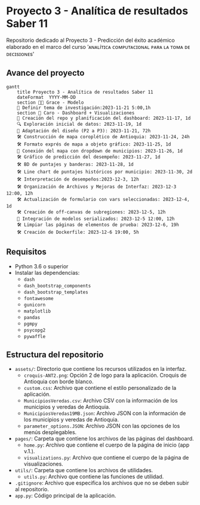 # Proyecto 3 - Analítica de resultados Saber 11
Repositorio dedicado al Proyecto 3 - Predicción del éxito académico elaborado en el marco del curso 'ᴀɴᴀʟíᴛɪᴄᴀ ᴄᴏᴍᴘᴜᴛᴀᴄɪᴏɴᴀʟ ᴘᴀʀᴀ ʟᴀ ᴛᴏᴍᴀ ᴅᴇ ᴅᴇᴄɪsɪᴏɴᴇs'

## Avance del proyecto
```mermaid
gantt
    title Proyecto 3 - Analítica de resultados Saber 11
    dateFormat  YYYY-MM-DD
    section 💪🏽 Grace - Modelo
    🤔 Definir tema de investigación:2023-11-21 5:00,1h
    section 🐴 Caro - Dashboard + Visualizaciones
    🔰 Creación del repo y planificación del dashboard: 2023-11-17, 1d
    🔍 Exploración inicial de datos: 2023-11-19, 1d
    🔨 Adaptación del diseño (P2 a P3): 2023-11-21, 72h
    🛠️ Construcción de mapa coroplético de Antioquia: 2023-11-24, 24h
    🛠️ Formato exprés de mapa a objeto gráfico: 2023-11-25, 1d
    🔗 Conexión del mapa con dropdown de municipios: 2023-11-26, 1d
    🛠️ Gráfico de predicción del desempeño: 2023-11-27, 1d
    🛠️ BD de puntajes y banderas: 2023-11-28, 1d
    🛠️ Line chart de puntajes históricos por municipio: 2023-11-30, 2d
    🛠️ Interpretación de desempeños:2023-12-3, 12h
    🛠️ Organización de Archivos y Mejoras de Interfaz: 2023-12-3 12:00, 12h
    🛠️ Actualización de formulario con vars seleccionadas: 2023-12-4, 1d
    🛠️ Creación de off-canvas de subregiones: 2023-12-5, 12h
    🔗 Integración de modelos serializados: 2023-12-5 12:00, 12h
    🛠️ Limpiar las páginas de elementos de prueba: 2023-12-6, 19h
    🛠️ Creación de Dockerfile: 2023-12-6 19:00, 5h
```

## Requisitos
- Python 3.6 o superior
- Instalar las dependencias:
    - `dash`
    - `dash_bootstrap_components`
    - `dash_bootstrap_templates`
    - `fontawesome`
    - `gunicorn`
    - `matplotlib`
    - `pandas`
    - `pgmpy`
    - `psycopg2`
    - `pywaffle`

## Estructura del repositorio
- `assets/`: Directorio que contiene los recursos utilizados en la interfaz.
    - `croquis-ANT2.png`: Opción 2 de logo para la aplicación. Croquis de Antioquia con borde blanco.
    - `custom.css`: Archivo que contiene el estilo personalizado de la aplicación.
    - `MunicipiosVeredas.csv`: Archivo CSV con la información de los municipios y veredas de Antioquia.
    - `MunicipiosVeredas19MB.json`: Archivo JSON con la información de los municipios y veredas de Antioquia.
    - `parameter_options.JSON`: Archivo JSON con las opciones de los menús desplegables.
- `pages/`: Carpeta que contiene los archivos de las páginas del dashboard.
    - `home.py`: Archivo que contiene el cuerpo de la página de inicio (app v.1.).
    - `visualizations.py`: Archivo que contiene el cuerpo de la página de visualizaciones.
- `utils/`: Carpeta que contiene los archivos de utilidades.
    - `utils.py`: Archivo que contiene las funciones de utilidad.
- `.gitignore`: Archivo que especifica los archivos que no se deben subir al repositorio.
- `app.py`: Código principal de la aplicación.

